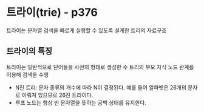# 트라이(trie) - p376
트라이는 문자열 검색을 빠르게 실행할 수 있도록 설계한 트리의 자료구조

## 트라이의 특징
트라이는 일반적으로 단어들을 사전의 형태로 생성한 수 트리의 부모 자식 노드 관계를 이용해 검색을 수행
- N진 트리: 문자 종류의 개수에 따라 N이 결정된다. 예를 들어 알파벳은 26개의 문자로 이뤄져 있으므로 26진 트리이다.
- 루프 노드는 항상 빈 문자열을 뜻하는 공백 상태를 유지한다.